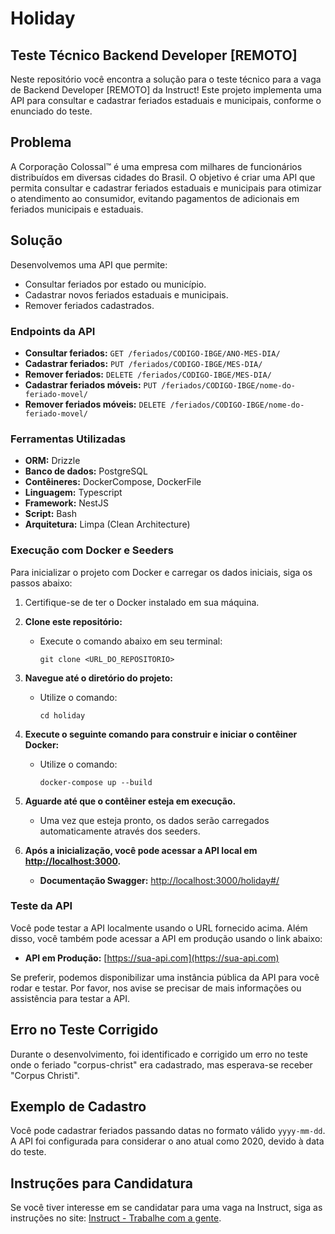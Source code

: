# Holiday

## Teste Técnico Backend Developer [REMOTO]

Neste repositório você encontra a solução para o teste técnico para a vaga de Backend Developer [REMOTO] da Instruct! Este projeto implementa uma API para consultar e cadastrar feriados estaduais e municipais, conforme o enunciado do teste.

## Problema

A Corporação Colossal™ é uma empresa com milhares de funcionários distribuídos em diversas cidades do Brasil. O objetivo é criar uma API que permita consultar e cadastrar feriados estaduais e municipais para otimizar o atendimento ao consumidor, evitando pagamentos de adicionais em feriados municipais e estaduais.

## Solução

Desenvolvemos uma API que permite:

- Consultar feriados por estado ou município.
- Cadastrar novos feriados estaduais e municipais.
- Remover feriados cadastrados.

### Endpoints da API

- **Consultar feriados:** `GET /feriados/CODIGO-IBGE/ANO-MES-DIA/`
- **Cadastrar feriados:** `PUT /feriados/CODIGO-IBGE/MES-DIA/`
- **Remover feriados:** `DELETE /feriados/CODIGO-IBGE/MES-DIA/`
- **Cadastrar feriados móveis:** `PUT /feriados/CODIGO-IBGE/nome-do-feriado-movel/`
- **Remover feriados móveis:** `DELETE /feriados/CODIGO-IBGE/nome-do-feriado-movel/`

### Ferramentas Utilizadas

- **ORM:** Drizzle
- **Banco de dados:** PostgreSQL
- **Contêineres:** DockerCompose, DockerFile
- **Linguagem:** Typescript
- **Framework:** NestJS
- **Script:** Bash
- **Arquitetura:** Limpa (Clean Architecture)

### Execução com Docker e Seeders

Para inicializar o projeto com Docker e carregar os dados iniciais, siga os passos abaixo:

1. Certifique-se de ter o Docker instalado em sua máquina.

2. **Clone este repositório:**
   - Execute o comando abaixo em seu terminal:
     ```
     git clone <URL_DO_REPOSITORIO>
     ```

3. **Navegue até o diretório do projeto:**
   - Utilize o comando:
     ```
     cd holiday
     ```

4. **Execute o seguinte comando para construir e iniciar o contêiner Docker:**
   - Utilize o comando:
     ```
     docker-compose up --build
     ```

5. **Aguarde até que o contêiner esteja em execução.**
   - Uma vez que esteja pronto, os dados serão carregados automaticamente através dos seeders.

6. **Após a inicialização, você pode acessar a API local em [http://localhost:3000](http://localhost:3000).**
   - **Documentação Swagger:** [http://localhost:3000/holiday#/](http://localhost:3000/holiday#/)

### Teste da API

Você pode testar a API localmente usando o URL fornecido acima. Além disso, você também pode acessar a API em produção usando o link abaixo:

- **API em Produção:** [https://sua-api.com](https://sua-api.com)

Se preferir, podemos disponibilizar uma instância pública da API para você rodar e testar. Por favor, nos avise se precisar de mais informações ou assistência para testar a API.

## Erro no Teste Corrigido

Durante o desenvolvimento, foi identificado e corrigido um erro no teste onde o feriado "corpus-christ" era cadastrado, mas esperava-se receber "Corpus Christi".

## Exemplo de Cadastro

Você pode cadastrar feriados passando datas no formato válido `yyyy-mm-dd`. A API foi configurada para considerar o ano atual como 2020, devido à data do teste.

## Instruções para Candidatura

Se você tiver interesse em se candidatar para uma vaga na Instruct, siga as instruções no site: [Instruct - Trabalhe com a gente](https://instruct.com.br/trabalhe-com-a-gente/).
